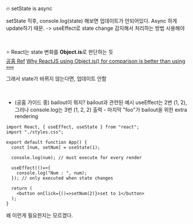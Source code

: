 🔥 setState is async

setState 직후, console.log(state) 해보면 업데이트가 안되어있다.
Async 하게 update하기 때문.
-> useEffect로 state change 감지해서 처리하는 방법 사용해야 


<br>

⭐ React는 state 변화를 **Object.is**로 판단하는 듯  
[공홈 Ref](https://reactjs.org/docs/hooks-reference.html#bailing-out-of-a-state-update)
[Why ReactJS using Object.is() for comparison is better than using `===`](https://dev.to/kennethlum/why-reactjs-using-object-is-comparison-is-better-than-using-1kf3)

그래서 state가 바뀌지 않는다면, 업데이트 안함

<br>

+ (공홈 가이드 중) bailout이 뭐지? bailout과 관련된 예시
useEffect는 2번 (1, 2), 그러나 console.log는 3번 (1, 2, 2) 출력 - 마지막 "foo"가 bailout을 위한 extra rendering
```JS
import React, { useEffect, useState } from "react";
import "./styles.css";

export default function App() {
  const [num, setNum] = useState(1); 

  console.log(num); // must execute for every render

  useEffect(()=>{
    console.log("Num : ", num);
  }); // only executed when state changes

  return (
    <button onClick={()=>setNum(2)}>set to 1</button>
  );
}
```
왜 이런게 필요한지는 모르겠다.